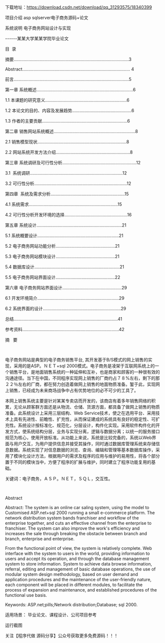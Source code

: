 下载地址：https://download.csdn.net/download/qq_31293575/18340399

项目介绍
asp sqlserver电子商务源码+论文

系统说明
电子商务网站设计与实现

------某某大学某某学院毕业论文

目  录

摘要…………………………………………………………………………………3

Abstract…………………………………………………………………………… 4

前言…………………………………………………………………………………5

第一章 系统概述……………………………………………………………………6

1.1 本课题的研究意义…………………………………………………………6

1.2 本论文的目的、内容及发展趋势…………………………………………6

1.3 作者的主要贡献……………………………………………………………6

第二章 销售网站系统概述…………………………………………………………8

2.1 销售模型现状………………………………………………………………8

2.2 网站系统开发方法介绍……………………………………………………8

第三章 系统调研及可行性分析……………………………………………………12

3.1  系统调研…………………………………………………………………12

3.2 可行性分析…………………………………………………………………12

第四章  系统及需求分析……………………………………………………15

4.1 系统需求………………………………………………………………15

4.2 可行性分析开发环境的选择……………………………………………16

第五章 系统设计……………………………………………………………21

5.1 系统概要设计…………………………………………………………21

5.2 电子商务网站功能分析…………………………………………21

5.3 电子商务网站模块设计…………………………………………21

5.4 数据库设计……………………………………………………………21

5.5 电子商务网站界面设计…………………………………………22

第六章 电子商务网站界面设计…………………………………………29

6.1 开发环境简介…………………………………………………………29

6.2 系统界面的设计………………………………………………………29

总结…………………………………………………………………………41

参考资料……………………………………………………………………42



摘   要

 

电子商务网站是典型的电子商务销售平台, 其开发基于B/S模式的网上销售的实现，采用的是ASP。ＮＥＴ+sql 2000模式。电子商务是凌架于互联网系统上的一个销售平台，是地面销售系统的一种延伸和互补，也是商家和顾客的一种很有效的沟通途径。当下在中国，不同程序实现网上销售的厂商约占７８%左右，剩下的那２２％左右的厂商，都在努力创造着做网上销售的地面物质准备。錾于此，实现网上销售，已经成为未来商场战争中占有优势地位的必不可少的工具了。

本网上销售系统主要是针对某某专卖店而开发的，该商店有着多年销售网络的积累，无论从顾客群方面还是从物流、仓储、货源方面，都具备了做网上销售的物质准备。此系统设计上采用三层结构、Web Service技术，使之在选用平台、采用技术上具有先进性、前瞻性、扩充性，从而保证建成的系统具有良好的稳定性、可扩充性。系统设计按标准化、规范化，分层设计，构件化实现。采用软件构件化的开发方式，使系统结构分层，业务与实现分离，逻辑与数据分离；以统一的服务接口规范为核心，使用开放标准。从功能上来说，系统是比较完备的，系统以Web界面与用户交互，为用户提供信息并接受其操作，同时通过数据库管理系统来存储信息数据。系统实现了对信息数据的浏览、查询、编辑和管理等基本数据库操作，采用了模块化设计方法，根据用户的需求及程序的应用与维护的易用性，将各个部分置于不同的模块当中，方便了程序的扩展与维护，同时建立了程序功能复用的基础。



关键词：电子商务，ＡＳＰ。ＮＥＴ，ＳＱＬ，交互性。

 

Abstract

Abstract: The system is an online car saling system, using the model to Customised ASP.net+sql 2000 running a small e-commerce platform. The network distribution system bands franchiser and workflow of the enterprise together, and cuts an effective channel from the enterprise to franchiser. The system can also improve the work's efficiency and increases the sale through breaking the obstacle between branch and branch, enterprise and enterprise.

From the functional point of view, the system is relatively complete. Web interface with the system to users in the world, providing information to users and accept its operation, and through the database management system to store information. System to achieve data browse information, referral, editing and management of basic database operations, the use of modular system design methodology, based on user demand and application procedures and the maintenance of the user-friendly nature, each component will be placed in different modules, to facilitate the process of expansion and maintenance, and established procedures of the functional use basis.

Keywords: ASP.net;pills;Network distribution;Database; sql 2000.

适用场景：
毕业论文、课程设计、公司项目参考

运行截图
       
关注【程序代做 源码分享】公众号获取更多免费源码！！！
